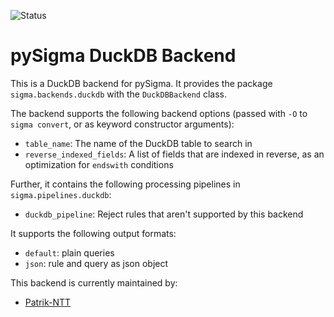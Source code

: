 ![Status](https://img.shields.io/badge/Status-pre--release-orange)

# pySigma DuckDB Backend

This is a DuckDB backend for pySigma. It provides the package `sigma.backends.duckdb` with the `DuckDBBackend` class.

The backend supports the following backend options (passed with `-O` to `sigma convert`, or as keyword constructor arguments):

* `table_name`: The name of the DuckDB table to search in
* `reverse_indexed_fields`: A list of fields that are indexed in reverse, as an optimization for `endswith` conditions

Further, it contains the following processing pipelines in `sigma.pipelines.duckdb`:

* `duckdb_pipeline`: Reject rules that aren't supported by this backend

It supports the following output formats:

* `default`: plain queries
* `json`: rule and query as json object

This backend is currently maintained by:

* [Patrik-NTT](https://github.com/Patrik-NTT/)
